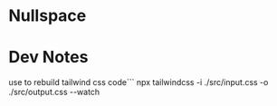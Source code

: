 # Nullspace

# Dev Notes

use to rebuild tailwind css
code```
npx tailwindcss -i ./src/input.css -o ./src/output.css --watch

```

```
